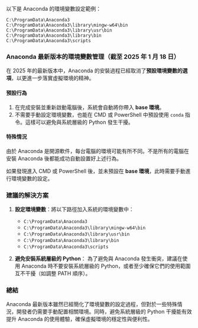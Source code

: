 以下是 Anaconda 的環境變數設定範例：

```
C:\ProgramData\Anaconda3
C:\ProgramData\Anaconda3\library\mingw-w64\bin
C:\ProgramData\Anaconda3\library\usr\bin
C:\ProgramData\Anaconda3\library\bin
C:\ProgramData\Anaconda3\scripts
```

### Anaconda 最新版本的環境變數管理（截至 2025 年 1 月 18 日）

在 2025 年的最新版本中，Anaconda 的安裝過程已經取消了**預設環境變數的選項**，以更進一步落實虛擬環境的精神。

#### 預設行為

1. 在完成安裝並重新啟動電腦後，系統會自動將你帶入 **base 環境**。
2. 不需要手動設定環境變數，也能在 CMD 或 PowerShell 中預設使用 `conda` 指令。這樣可以避免與系統層級的 Python 發生干擾。

#### 特殊情況

由於 Anaconda 是開源軟件，每台電腦的環境可能有所不同。不是所有的電腦在安裝 Anaconda 後都能成功自動設置好上述行為。

如果發現進入 CMD 或 PowerShell 後，並未預設在 **base 環境**，此時需要手動進行環境變數的設定。

### 建議的解決方案

1. **設定環境變數**：將以下路徑加入系統的環境變數中：
   - `C:\ProgramData\Anaconda3`
   - `C:\ProgramData\Anaconda3\library\mingw-w64\bin`
   - `C:\ProgramData\Anaconda3\library\usr\bin`
   - `C:\ProgramData\Anaconda3\library\bin`
   - `C:\ProgramData\Anaconda3\scripts`

2. **避免安裝系統層級的 Python**：
   為了避免與 Anaconda 發生衝突，建議在使用 Anaconda 時不要安裝系統層級的 Python，或者至少確保它們的使用範圍互不干擾（如調整 PATH 順序）。

### 總結

Anaconda 最新版本雖然已經簡化了環境變數的設定過程，但對於一些特殊情況，開發者仍需要手動配置相關環境。同時，避免系統層級的 Python 干擾能有效提升 Anaconda 的使用體驗，確保虛擬環境的穩定性與便利性。

